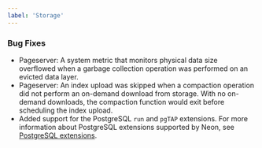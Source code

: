 ```yaml
---
label: 'Storage'
---
```


### Bug Fixes

- Pageserver: A system metric that monitors physical data size overflowed when a garbage collection operation was performed on an evicted data layer.
- Pageserver: An index upload was skipped when a compaction operation did not perform an on-demand download from storage. With no  on-demand downloads, the compaction function would exit before scheduling the index upload.
- Added support for the PostgreSQL `run` and `pgTAP` extensions. For more information about PostgreSQL extensions supported by Neon, see [PostgreSQL extensions](https://neon.tech/docs/reference/pg-extensions/).
